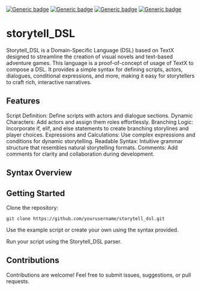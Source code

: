 [![Generic badge](https://img.shields.io/badge/textX-4.1.0-<COLOR>.svg)](https://shields.io/)
[![Generic badge](https://img.shields.io/badge/python-3.9|3.10|3.11|3.12|3.13-blue.svg)](https://shields.io/)
[![Generic badge](https://img.shields.io/badge/License-MIT-blue.svg)](https://shields.io/)
[![Generic badge](https://img.shields.io/badge/UT%20PASS-100%25-GREEN.svg)](https://shields.io/)
# storytell_DSL
Storytell_DSL is a Domain-Specific Language (DSL) based on TextX designed to streamline the creation of visual novels and text-based adventure games.
This language is a proof-of-concept of usage of TextX to compose a DSL.
It provides a simple syntax for defining scripts, actors, dialogues, conditional expressions, and more, making it easy for storytellers to craft rich, interactive narratives.

## Features
Script Definition: Define scripts with actors and dialogue sections.
Dynamic Characters: Add actors and assign them roles effortlessly.
Branching Logic: Incorporate if, elif, and else statements to create branching storylines and player choices.
Expressions and Calculations: Use complex expressions and conditions for dynamic storytelling.
Readable Syntax: Intuitive grammar structure that resembles natural storytelling formats.
Comments: Add comments for clarity and collaboration during development.

## Syntax Overview


## Getting Started
Clone the repository:
```console
git clone https://github.com/yourusername/storytell_dsl.git
```
Use the example script or create your own using the syntax provided.

Run your script using the Storytell_DSL parser.

## Contributions
Contributions are welcome! Feel free to submit issues, suggestions, or pull requests.

